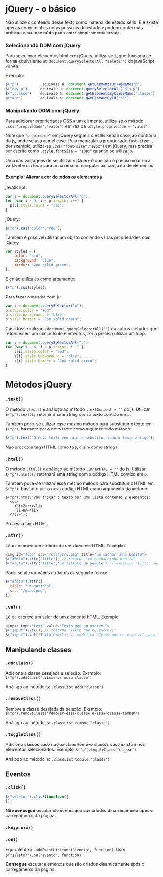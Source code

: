 # **jQuery - o básico**
Não utilize o conteúdo desse texto como material de estudo sério. Ele existe apenas como minhas notas pessoais de estudo e podem conter más práticas e seu conteúdo pode estar simplesmente errado.

### Selecionando DOM com jQuery
Para selecionar elementos html com jQuery, utiliza-se ```$```, que funciona de forma equivalente ao ```document.querySelectorAll("seletor")``` do javaScript vanilla.

Exemplo:
``` js
$("p")           equivale a: document.getElementsByTagName("p")
$("div p")      equivale a: document.querySelectorAll("div p")
$(".classe")    equivale a: document.getElementsByClassName("classe")
$("#id")        equivale a: document.getElementById("id")
```
### Manipulando DOM com jQuery

Para adicionar propriedades CSS a um elemento, utiliza-se o método `.css("propriedade","valor")` em vez de `.style.propriedade = "valor"`.

Note que `"propiedade"` em jQuery segue a o estilo kebab case, ao contrário do js, onde se usa camel case. Para manipular a propriedade `font-size: `, por exemplo, utiliza-se `.css("font-size","10px")` em jQuery, mas precisa ser escrita como `.style.fontSize = "10px"` quando se utiliza js.

Uma das vantagens de se utilizar o jQuery é que não é preciso criar uma variável e um loop para armazenar e manipular um conjunto de elementos.

#### Exemplo: Alterar a cor de todos os elementos `p`

javaScript:
```js
var p = document.querySelectorAll("p");
for (var i = 0; i < p.length; i++) {
  p[i].style.color = "red";
}
```
jQuery:
```js
$("p").css("color","red");
```

Também é possível utilizar um objeto contendo várias propriedades com jQuery
```js
var styles = {
	color: "red",
	background: "blue",
	border: "2px solid green",
};
```
E então utiliza-lo como argumento:
```js
$("p").css(styles);
```
Para fazer o mesmo com js:
```js
var p = document.querySelector("p");
p.style.color = "red";
p.style.background = "blue";
p.style.border = "2px solid green";
```
Caso fosse utilizado `document.querySelectorAll("")` ou outros métodos que retornassem um conjunto de elementos, seria preciso utilizar um loop.
```js
var p = document.querySelectorAll("p");
for (var i = 0; i < p.lenght; i++) {
	p[i].style.color = "red";
	p[i].style.background = "blue";
	p[i].style.border = "2px solid green";
}
```

# Métodos jQuery

### `.text()`
O método `.text()` é análogo ao método `.textContent = ""` do js. Utilizar `$("p").text();` retornará uma string com o texto contido em `p`.

Também pode-se utilizar esse mesmo método para substtituir o texto em `$("p")`, bastanto por o novo texto como argumento do método: 
```js
$("p").text("O novo texto vem aqui e substitui todo o texto antigo");
```

Não processa tags HTML como tais, e sim como strings.

### `.html()`
O método `.html()` é análogo ao método `.innerHTML = ""` do js. Utilizar `$("p").html();` retornará uma string com o código HTML contido em `p`.

Também pode-se utilizar esse mesmo método para substtituir o HTML em `$("p")`, bastanto por o novo código HTML como argumento do método:
```
$("p").html("Vou trocar o texto por uma lista contendo 2 elementos:
  <ul>
    <li>Zero</li>
    <li>Um</li>
  </ul>");
```
Processa tags HTML.

### `.attr()`
Lê ou escreve um atributo de um elemento HTML. Exemplo:
```js
<img id="foto" src="/cachorro.png" title="um cachorrinho bonito">
$("#foto").attr("title"); // retorna "um cachorrinho bonito"
$("#foto").attr("title","um filhote de beagle") // modifica 'title' para "um filhote de beagle"
```
Pode-se alterar vários atributos da seguinte forma:
```js
$("#foto").attr({
  title: "um gatinho",
  src: "/gato.png",
});
```

### `.val()`
Lê ou escreve um valor de um elemento HTML. Exemplo:
```js
<input type="text" value="Texto que eu escrevi">
$("input").val(); // retorna "Texto que eu escrevi"
$("input").val("Texto novo"); // modifica "Texto que eu escrevi" para "Texto novo"

```

## Manipulando classes

### `.addClass()`
Adiciona a classe desejada a seleção. Exemplo:
`$("p").addClass("adicionar-essa-classe")`

Análogo ao método js: `.classList.add("classe")`

### `.removeClass()`
Remove a classe desejada da seleção. Exemplo:
`$("p").removeClass("remover-essa-classe e-essa-classe-tambem")`

Análogo ao método js: `.classList.remove("classe")`

### `.toggleClass()`
Adiciona classes caso não existam/Remove classes caso existam nos elementos selecionados. Exemplo:
`$("p").toggleClass("classe")`

Análogo ao método js: `.classList.toggle("classe")`

## Eventos

### `.click()`
```js
$("seletor").click(function({
});
```
**Não consegue** escutar elementos que são criados dinamicamente após o carregamento da página.

### `.keypress()`

### `.on()`
Equivalente a `.addEventListener("evento", function)`.
Uso: `$("seletor").on("evento", function)`.

**Consegue** escutar elementos que são criados dinamicamente após o carregamento da página.
